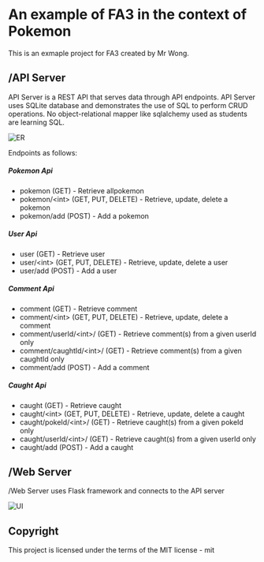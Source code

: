 # An example of FA3 in the context of Pokemon

This is an exmaple project for FA3 created by Mr Wong.

## /API Server

API Server is a REST API that serves data through API endpoints.
API Server uses SQLite database and demonstrates the use of SQL to perform CRUD operations.
No object-relational mapper like sqlalchemy used as students are learning SQL.

![ER](https://github.com/IT-class-repo/FA3-2020/raw/master/ERD.png 'ER')

Endpoints as follows:

##### Pokemon Api

- pokemon (GET) - Retrieve allpokemon
- pokemon/\<int> (GET, PUT, DELETE) - Retrieve, update, delete a pokemon
- pokemon/add (POST) - Add a pokemon

##### User Api

- user (GET) - Retrieve user
- user/\<int> (GET, PUT, DELETE) - Retrieve, update, delete a user
- user/add (POST) - Add a user

##### Comment Api

- comment (GET) - Retrieve comment
- comment/\<int> (GET, PUT, DELETE) - Retrieve, update, delete a comment
- comment/userId/\<int>/ (GET) - Retrieve comment(s) from a given userId only
- comment/caughtId/\<int>/ (GET) - Retrieve comment(s) from a given caughtId only
- comment/add (POST) - Add a comment

##### Caught Api

- caught (GET) - Retrieve caught
- caught/\<int> (GET, PUT, DELETE) - Retrieve, update, delete a caught
- caught/pokeId/\<int>/ (GET) - Retrieve caught(s) from a given pokeId only
- caught/userId/\<int>/ (GET) - Retrieve caught(s) from a given userId only
- caught/add (POST) - Add a caught

## /Web Server

/Web Server uses Flask framework and connects to the API server

![UI](https://github.com/IT-class-repo/FA3-2020/raw/master/Pokemon%20Social%20UI.png 'UI')

## Copyright

This project is licensed under the terms of the MIT license - mit
